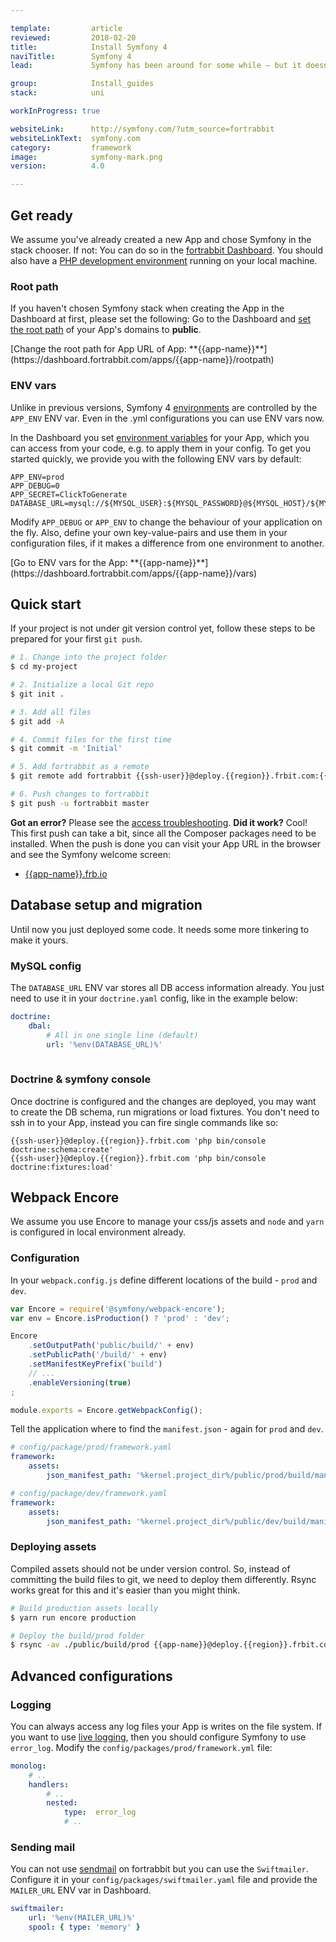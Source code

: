 ```yaml
---

template:         article
reviewed:         2018-02-20
title:            Install Symfony 4
naviTitle:        Symfony 4
lead:             Symfony has been around for some while — but it doesn't look old. Learn how to install and tune Symfony 4 on fortrabbit.

group:            Install_guides
stack:            uni

workInProgress: true

websiteLink:      http://symfony.com/?utm_source=fortrabbit
websiteLinkText:  symfony.com
category:         framework
image:            symfony-mark.png
version:          4.0

---
```



## Get ready

We assume you've already created a new App and chose Symfony in the stack chooser. If not: You can do so in the [fortrabbit Dashboard](/dashboard). You should also have a [PHP development environment](/local-development) running on your local machine.


### Root path

If you haven't chosen Symfony stack when creating the App in the Dashboard at first, please set the following: Go to the Dashboard and [set the root path](/app#toc-root-path) of your App's domains to **public**.

<div markdown="1" data-user="known">
[Change the root path for App URL of App: **{{app-name}}**](https://dashboard.fortrabbit.com/apps/{{app-name}}/rootpath)
</div>

### ENV vars

Unlike in previous versions, Symfony 4 [environments](https://symfony.com/doc/current/configuration/environments.html#executing-an-application-in-different-environments) are controlled by the `APP_ENV` ENV var. Even in the .yml configurations you can use ENV vars now.

In the Dashboard you set [environment variables](/env-vars) for your App, which you can access from your code, e.g. to apply them in your config. To get you started quickly, we provide you with the following ENV vars by default:

```osterei32
APP_ENV=prod
APP_DEBUG=0
APP_SECRET=ClickToGenerate
DATABASE_URL=mysql://${MYSQL_USER}:${MYSQL_PASSWORD}@${MYSQL_HOST}/${MYSQL_DATABASE}
```

Modify `APP_DEBUG` or `APP_ENV` to change the behaviour of your application on the fly. Also, define your own key-value-pairs and use them in your configuration files, if it makes a difference from one environment to another. 

<div markdown="1" data-user="known">
[Go to ENV vars for the App: **{{app-name}}**](https://dashboard.fortrabbit.com/apps/{{app-name}}/vars)
</div>



## Quick start

If your project is not under git version control yet, follow these steps to be prepared for your first `git push`. 

```bash
# 1. Change into the project folder
$ cd my-project

# 2. Initialize a local Git repo
$ git init .

# 3. Add all files
$ git add -A

# 4. Commit files for the first time
$ git commit -m 'Initial'

# 5. Add fortrabbit as a remote
$ git remote add fortrabbit {{ssh-user}}@deploy.{{region}}.frbit.com:{{app-name}}.git

# 6. Push changes to fortrabbit
$ git push -u fortrabbit master
```

**Got an error?** Please see the [access troubleshooting](/access-methods#toc-troubleshooting). **Did it work?** Cool! This first push can take a bit, since all the Composer packages need to be installed. When the push is done you can visit your App URL in the browser and see the Symfony welcome screen:

* [{{app-name}}.frb.io](https://{{app-name}}.frb.io)


## Database setup and migration

Until now you just deployed some code. It needs some more tinkering to make it yours.



### MySQL config

The `DATABASE_URL` ENV var stores all DB access information already. You just need to use it in your `doctrine.yaml` config, like in the example below:  

```yaml
doctrine:
    dbal:
        # All in one single line (default)
        url: '%env(DATABASE_URL)%'
        
```

### Doctrine & symfony console

Once doctrine is configured and the changes are deployed, you may want to create the DB schema, run migrations or load fixtures. You don't need to ssh in to your App, instead you can fire single commands like so:

```
{{ssh-user}}@deploy.{{region}}.frbit.com 'php bin/console doctrine:schema:create'
{{ssh-user}}@deploy.{{region}}.frbit.com 'php bin/console doctrine:fixtures:load'
```

## Webpack Encore

We assume you use Encore to manage your css/js assets and `node` and `yarn` is configured in local environment already.

### Configuration

In your `webpack.config.js` define different locations of the build - `prod` and `dev`.  

```js
var Encore = require('@symfony/webpack-encore');
var env = Encore.isProduction() ? 'prod' : 'dev';

Encore
    .setOutputPath('public/build/' + env)
    .setPublicPath('/build/' + env)
    .setManifestKeyPrefix('build')
    // ...
    .enableVersioning(true)
;

module.exports = Encore.getWebpackConfig();
```

Tell the application where to find the `manifest.json` - again for `prod` and `dev`.

```yml
# config/package/prod/framework.yaml
framework:
    assets:
        json_manifest_path: '%kernel.project_dir%/public/prod/build/manifest.json'

```
```yml
# config/package/dev/framework.yaml
framework:
    assets:
        json_manifest_path: '%kernel.project_dir%/public/dev/build/manifest.json'

```

### Deploying assets

Compiled assets should not be under version control. So, instead of committing the build files to git, we need to deploy them differently.
Rsync works great for this and it's easier than you might think.

```bash
# Build production assets locally 
$ yarn run encore production

# Deploy the build/prod folder
$ rsync -av ./public/build/prod {{app-name}}@deploy.{{region}}.frbit.com:~/public/build/prod/
```


## Advanced configurations



### Logging

You can always access any log files your App is writes on the file system. If you want to use [live logging](logging#toc-live-log-access), then you should configure Symfony to use `error_log`. Modify the `config/packages/prod/framework.yml` file:

``` yml
monolog:
    # ..
    handlers:
        # ..
        nested:
            type:  error_log
            # ..
```

### Sending mail

You can not use [sendmail](quirks#toc-mailing) on fortrabbit but you can use the `Swiftmailer`. Configure it in your `config/packages/swiftmailer.yaml` file and provide the `MAILER_URL` ENV var in Dashboard.

``` yml
swiftmailer:
    url: '%env(MAILER_URL)%'
    spool: { type: 'memory' }
```
